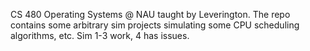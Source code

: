 CS 480 Operating Systems @ NAU taught by Leverington. The repo contains some arbitrary sim projects
simulating some CPU scheduling algorithms, etc. Sim 1-3 work, 4 has issues.
